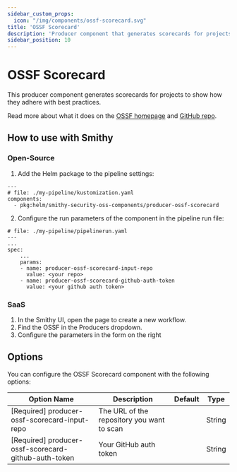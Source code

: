 ```yaml
---
sidebar_custom_props:
  icon: "/img/components/ossf-scorecard.svg"
title: 'OSSF Scorecard'
description: 'Producer component that generates scorecards for projects to show how they adhere with best practices.'
sidebar_position: 10
---
```


# OSSF Scorecard

This producer component generates scorecards for projects to show how they adhere with best practices.

Read more about what it does on the [OSSF homepage](https://securityscorecards.dev/)
and [GitHub repo](https://github.com/ossf/scorecard).

## How to use with Smithy

### Open-Source

1. Add the Helm package to the pipeline settings:

```
---
# file: ./my-pipeline/kustomization.yaml
components:
  - pkg:helm/smithy-security-oss-components/producer-ossf-scorecard
```

2. Configure the run parameters of the component in the pipeline run file:

```
# file: ./my-pipeline/pipelinerun.yaml
---
...
spec:
    ...
    params:
    - name: producer-ossf-scorecard-input-repo
      value: <your repo>
    - name: producer-ossf-scorecard-github-auth-token
      value: <your github auth token>
```

### SaaS

1. In the Smithy UI, open the page to create a new workflow.
2. Find the OSSF in the Producers dropdown.
3. Configure the parameters in the form on the right

## Options

You can configure the OSSF Scorecard component with the following options:

| Option Name                                          | Description                                | Default | Type   |
|------------------------------------------------------|--------------------------------------------|---------|--------|
| [Required] producer-ossf-scorecard-input-repo        | The URL of the repository you want to scan |         | String |
| [Required] producer-ossf-scorecard-github-auth-token | Your GitHub auth token                     |         | String |
